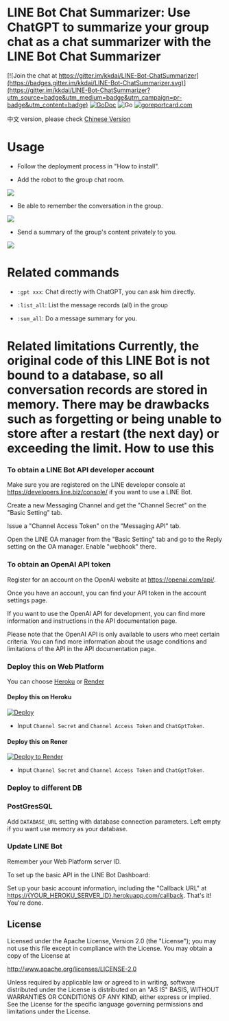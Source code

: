 LINE Bot Chat Summarizer: Use ChatGPT to summarize your group chat as a chat summarizer with the LINE Bot Chat Summarizer
==============

[![Join the chat at https://gitter.im/kkdai/LINE-Bot-ChatSummarizer](https://badges.gitter.im/kkdai/LINE-Bot-ChatSummarizer.svg)](https://gitter.im/kkdai/LINE-Bot-ChatSummarizer?utm_source=badge&utm_medium=badge&utm_campaign=pr-badge&utm_content=badge) [![GoDoc](https://godoc.org/github.com/kkdai/LINE-Bot-ChatSummarizer.svg?status.svg)](https://godoc.org/github.com/kkdai/LINE-Bot-ChatSummarizer)  ![Go](https://github.com/kkdai/LINE-Bot-ChatSummarizer/workflows/Go/badge.svg) [![goreportcard.com](https://goreportcard.com/badge/github.com/kkdai/LINE-Bot-ChatSummarizer)](https://goreportcard.com/report/github.com/kkdai/LineBotTemplate)

中文 version, please check [Chinese Version](README.md)

Usage
=============

- Follow the deployment process in "How to install".

- Add the robot to the group chat room.

![](img/chat_1.png)

- Be able to remember the conversation in the group.

![](img/list_all.png)

- Send a summary of the group's content privately to you.

![](img/sum_all.png)

Related commands
=============

- `:gpt xxx`: Chat directly with ChatGPT, you can ask him directly.

- `:list_all`: List the message records (all) in the group

- `:sum_all`: Do a message summary for you.

Related limitations
Currently, the original code of this LINE Bot is not bound to a database, so all conversation records are stored in memory. There may be drawbacks such as forgetting or being unable to store after a restart (the next day) or exceeding the limit.
How to use this
=============

### To obtain a LINE Bot API developer account

Make sure you are registered on the LINE developer console at <https://developers.line.biz/console/> if you want to use a LINE Bot.

Create a new Messaging Channel and get the "Channel Secret" on the "Basic Setting" tab.

Issue a "Channel Access Token" on the "Messaging API" tab.

Open the LINE OA manager from the "Basic Setting" tab and go to the Reply setting on the OA manager. Enable "webhook" there.

### To obtain an OpenAI API token

Register for an account on the OpenAI website at <https://openai.com/api/>.

Once you have an account, you can find your API token in the account settings page.

If you want to use the OpenAI API for development, you can find more information and instructions in the API documentation page.

Please note that the OpenAI API is only available to users who meet certain criteria. You can find more information about the usage conditions and limitations of the API in the API documentation page.

### Deploy this on Web Platform

You can choose [Heroku](https://www.heroku.com/) or [Render](http://render.com/)

#### Deploy this on Heroku

[![Deploy](https://www.herokucdn.com/deploy/button.svg)](https://heroku.com/deploy)

- Input `Channel Secret` and `Channel Access Token` and `ChatGptToken`.

#### Deploy this on Rener

[![Deploy to Render](http://render.com/images/deploy-to-render-button.svg)](https://render.com/deploy)

- Input `Channel Secret` and `Channel Access Token` and `ChatGptToken`.

### Deploy to different DB

### PostGresSQL

Add `DATABASE_URL` setting with database connection parameters.
Left empty if you want use memory as your database.

### Update LINE Bot

Remember your Web Platform server ID.

To set up the basic API in the LINE Bot Dashboard:

Set up your basic account information, including the "Callback URL" at <https://{YOUR_HEROKU_SERVER_ID}.herokuapp.com/callback>.
That's it! You're done.

License
---------------

Licensed under the Apache License, Version 2.0 (the "License");
you may not use this file except in compliance with the License.
You may obtain a copy of the License at

<http://www.apache.org/licenses/LICENSE-2.0>

Unless required by applicable law or agreed to in writing, software
distributed under the License is distributed on an "AS IS" BASIS,
WITHOUT WARRANTIES OR CONDITIONS OF ANY KIND, either express or implied.
See the License for the specific language governing permissions and
limitations under the License.
